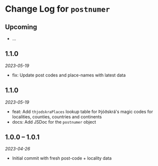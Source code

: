 # Change Log for `postnumer`

## Upcoming

- ... <!-- Add new lines here. -->

## 1.1.0

_2023-05-19_

- fix: Update post codes and place-names with latest data

## 1.1.0

_2023-05-19_

- feat: Add `thjodskraPlaces` lookup table for Þjóðskrá's magic codes for
  localities, counties, countries and continents
- docs: Add JSDoc for the `postnumer` object

## 1.0.0 – 1.0.1

_2023-04-26_

- Initial commit with fresh post-code + locality data
